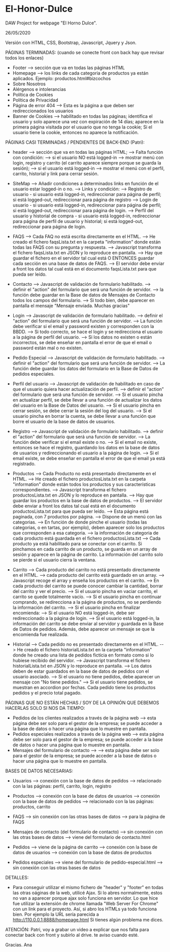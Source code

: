 # El-Honor-Dulce
DAW Project for webpage "El Horno Dulce". 

26/05/2020

Versión con HTML, CSS, Bootstrap, Javascript, Jquery y Json. 

PÁGINAS TERMINADAS: (cuando se conecte front con back hay que revisar todos los enlaces)
- Footer --> sección que va en todas las páginas HTML
- Homepage --> los links de cada categoria de productos ya están aplicados. Ejemplo: productos.html#bizcochos 
- Sobre Nosotros
- Alérgenos e intolerancias
- Política de Cookies
- Política de Privacidad
- Página de error 404 --> Esta es la página a que deben ser redireccionados los usuarios
- Banner de Cookies --> habilitado en todas las páginas; identifica el usuario y solo aparece una vez con expiración de 14 días; aparece en la primera página visitada por el usuario que no tenga la cookie; Si el usuario tiene la cookie, entonces no aparece la notificación. 



PÁGINAS CASI TERMINADAS / PENDIENTES DE BACK-END (Patri):
- header --> sección que va en todas las páginas HTML; 
         --> Falta función con condición: 
                    --> si el usuario NO está logged-in --> mostrar menú con login, registro y carrito (el carrito aparece siempre porque se guarda la sesión);
                    --> si el usuario está logged-in --> mostrar el menú con el perfil, carrito, historial y link para cerrar sesión. 

- SiteMap --> Añadir condiciones a determinados links en función de el usuario estar logged-in o no.
          --> Links y condición:
                    --> Registro de usuario - si usuario está logged-in, redireccionar para página de perfil; si está logged-out, redireccionar para página de registro
                    --> Login de usuario - si usuario está logged-in, redireccionar para página de perfil; si está logged-out, redireccionar para página de login.
                    --> Perfil del usuario y historial de compra - si usuario está logged-in, redireccionar para página de perfil de usuario y historial; si está logged-out, redireccionar para página de login.

- FAQS --> Cada FAQ no está escrita directamente en el HTML. 
       --> He creado el fichero faqsLista.txt en la carpeta "information" donde están todas las FAQS con su pregunta y respuesta. 
       --> Javascript transforma el fichero faqsLista.txt en JSON y lo reproduce en pantalla. 
       --> Hay que guardar el fichero en el servidor tal cual está O ENTONCES guardar cada sección en una base de datos de FAQS. 
       --> El servidor debe enviar a front los datos tal cual está en el documento faqsLista.txt para que pueda ser leído.

- Contacto --> Javascript de validación de formulario habilitado.
           --> definir el "action" del formulario que será una función de servidor. 
           --> la función debe guardar en la Base de datos de Mensajes de Contacto todos los campos del formulario. 
           --> Si todo bien, debe aparecer en pantalla el mensaje "Mensaje enviada. Muchas gracias"

- Login --> Javascript de validación de formulario habilitado.
        --> definir el "action" del formulario que será una función de servidor. 
        --> La función debe verificar si el email y password existen y corresponden con la BBDD. 
                    --> Si todo correcto, se hace el login y se redirecciona el usuario a la página de perfil del usuario.
                    --> Si los datos no existen o están incorrectos, se debe enseñar en pantalla el error de que el email o password están mal o no existen.

- Pedido Especial --> Javascript de validación de formulario habilitado.
                  --> definir el "action" del formulario que será una función de servidor. 
                  --> La función debe guardar los datos del formulario en la Base de Datos de pedidos especiales.

- Perfil del usuario --> Javascript de validación de habilitado en caso de que el usuario quiera hacer actualización de perfil.
                     --> definir el "action" del formulario que será una función de servidor. 
                                --> Si el usuario pincha en actualizar perfil, se debe llevar a una función de actualizar los datos del usuario en la Base de Datos del usuario. 
                                --> Si el usuario pincha en cerrar sesión, se debe cerrar la sesión del log del usuario. 
                                --> Si el usuario pincha en borrar la cuenta, se debe llevar a una función que borre el usuario de la base de datos de usuarios. 

- Registro --> Javascript de validación de formulario habilitado.
           --> definir el "action" del formulario que será una función de servidor. 
                    --> La función debe verificar si el email existe o no. 
                    --> Si el email no existe, entonces se hace el registro, guardando los datos en la base de datos de usuarios y redireccionando el usuario a la página de login. 
                    --> Si el email existe, se debe enseñar en pantalla el error de que el email ya está registrado.

- Productos --> Cada Producto no está presentado directamente en el HTML. 
            --> He creado el fichero productosLista.txt en la carpeta "information" donde están todos los productos y sus características correspondientes. 
            --> Javascript transforma el fichero productosLista.txt en JSON y lo reproduce en pantalla. 
            --> Hay que guardar los productos en la base de datos de productos. 
            --> El servidor debe enviar a front los datos tal cual está en el documento productosLista.txt para que pueda ser leído.
            --> Esta página está paginada, con 7 productos por página. 
            --> Dispone de un menú con las categorias. 
                    --> En función de donde pinche el usuario (todas las categorias, o en tartas, por ejemplo), deben aparecer solo los productos que corresponden a esa categoria.
                    --> la información de categoria de cada producto está guardada en el fichero productosLista.txt
            --> Cada producto ya está habilitado para se conectar con el carrito. Si pinchamos en cada carrito de un producto, se guarda en un array de sesión y aparece en la página de carrito. La información del carrito solo se pierde si el usuario cierra la ventana. 
            

- Carrito --> Cada producto del carrito no está presentado directamente en el HTML. 
          --> cada producto del carrito está guardado en un array. 
          --> Javascript recoge el array y enseña los productos en el carrito. 
          --> En cada producto del carrito se puede conocer cambiar la cantidad, borrar del carrito y ver el precio. 
          --> Si el usuario pincha en vaciar carrito, el carrito se quede totalmente vacío. 
          --> Si el usuario pincha en continuar comprando, se redirecciona a la página de productos, no se perdiendo la información del carrito. 
          --> Si el usuario pincha en finalizar encomienda:
                    --> Si el usuario NO está logged-in, debe ser redireccionado a la página de login.
                    --> Si el usuario está logged-in, la información del carrito se debe enviar al servidor y guardada en la Base de Datos de pedidos. Además, debe aparecer un mensaje se que la encomienda fue realizada. 

- Historial --> Cada pedido no es presentado directamente en el HTML. 
            --> He creado el fichero historialLista.txt en la carpeta "information" donde he creado una lista de pedidos fictícia en formato como si lo hubiese recibido del servidor. 
            --> Javascript transforma el fichero historialLista.txt en JSON y lo reproduce en pantalla.
            --> Los datos deben de estar guardados en la base de datos de pedidos con el usuario asociado.
            --> Si el usuario no tiene pedidos, debe aparecer un mensaje con "No tiene pedidos."
            --> Si el usuario tiene pedidos, se muestran en accordion por fechas. Cada pedido tiene los productos pedidos y el precio total pagado. 


PÁGINAS QUE NO ESTÁN HECHAS / SOY DE LA OPINIÓN QUE DEBEMOS HACERLAS SOLO SI NOS DA TIEMPO:

- Pedidos de los clientes realizados a través de la página web --> esta página debe ser solo para el gestor de la empresa; se puede acceder a la base de datos o hacer una página que lo muestre en pantalla. 
- Pedidos especiales realizados a través de la página web --> esta página debe ser solo para el gestor de la empresa; se puede acceder a la base de datos o hacer una página que lo muestre en pantalla. 
- Mensajes del formulario de contacto --> --> esta página debe ser solo para el gestor de la empresa; se puede acceder a la base de datos o hacer una página que lo muestre en pantalla.



BASES DE DATOS NECESARIAS: 
- Usuarios
        --> conexión con la base de datos de pedidos
        --> relacionado con la las páginas: perfil, carrito, login, registro

- Productos
        --> conexión con la base de datos de usuarios
        --> conexión con la base de datos de pedidos
        --> relacionado con la las páginas: productos, carrito

- FAQS
        --> sin conexión con las otras bases de datos
        --> para la página de FAQS

- Mensajes de contacto (del formulario de contacto) 
        --> sin conexión con las otras bases de datos
        --> viene del formulario de contacto.html

- Pedidos 
        --> viene de la página de carrito
        --> conexión con la base de datos de usuarios
        --> conexión con la base de datos de productos

- Pedidos especiales
        --> viene del formulario de pedido-especial.html
        --> sin conexión con las otras bases de datos



DETALLES:
- Para conseguir utilizar el mismo fichero de "header" y "footer" en todas las otras oáginas de la web, utilicé Ajax. Si lo abres normalmente, estos no van a aparecer porque ajax solo funciona en servidor. Lo que hice fue utilizar la extensión de chrome llamada "Web Server For Chrome" con un link para el proyecto. Así, si abro los HTMLs ya todo funciona bien. Por ejemplo la URL sería parecida a http://110.0.0.1:8888/homepage.html Si tienes algún problema me dices. 

ATENCIÓN: Patri, voy a grabar un video a explicar que nos falta para conectar back con front y subirlo al drive. te aviso cuando esté. 

Gracias. Ana

